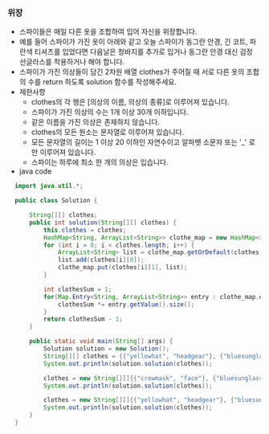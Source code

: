 ### 위장
  - 스파이들은 매일 다른 옷을 조합하여 입어 자신을 위장합니다.
  - 예를 들어 스파이가 가진 옷이 아래와 같고 오늘 스파이가 동그란 안경, 긴 코트, 파란색 티셔츠를 입었다면 다음날은 청바지를 추가로 입거나 동그란 안경 대신 검정 선글라스를 착용하거나 해야 합니다.
  - 스파이가 가진 의상들이 담긴 2차원 배열 clothes가 주어질 때 서로 다른 옷의 조합의 수를 return 하도록 solution 함수를 작성해주세요.
  - 제한사항
    - clothes의 각 행은 [의상의 이름, 의상의 종류]로 이루어져 있습니다.
    - 스파이가 가진 의상의 수는 1개 이상 30개 이하입니다.
    - 같은 이름을 가진 의상은 존재하지 않습니다.
    - clothes의 모든 원소는 문자열로 이루어져 있습니다.
    - 모든 문자열의 길이는 1 이상 20 이하인 자연수이고 알파벳 소문자 또는 '_' 로만 이루어져 있습니다.
    - 스파이는 하루에 최소 한 개의 의상은 입습니다.
  - java code
  ```java
    import java.util.*;

    public class Solution {

        String[][] clothes;
        public int solution(String[][] clothes) {
            this.clothes = clothes;
            HashMap<String, ArrayList<String>> clothe_map = new HashMap<>();
            for (int i = 0; i < clothes.length; i++) {
                ArrayList<String> list = clothe_map.getOrDefault(clothes[i][1], new ArrayList<>(Arrays.asList("none")));
                list.add(clothes[i][0]);
                clothe_map.put(clothes[i][1], list);
            }

            int clothesSum = 1;
            for(Map.Entry<String, ArrayList<String>> entry : clothe_map.entrySet()) {
                clothesSum *= entry.getValue().size();
            }
            return clothesSum - 1;
        }

        public static void main(String[] args) {
            Solution solution = new Solution();
            String[][] clothes = {{"yellowhat", "headgear"}, {"bluesunglasses", "eyewear"}, {"green_turban", "headgear"}};
            System.out.println(solution.solution(clothes));

            clothes = new String[][]{{"crowmask", "face"}, {"bluesunglasses", "face"}, {"smoky_makeup", "face"}};
            System.out.println(solution.solution(clothes));

            clothes = new String[][]{{"yellowhat", "headgear"}, {"bluesunglasses", "eyewear"}, {"green_turban", "headgear"}, {"bluesunglassessss", "eyewear"}};
            System.out.println(solution.solution(clothes));
        }
    }
  ```
